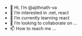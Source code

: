 - 👋 Hi, I’m @ajithnath-va
- 👀 I’m interested in .net, react
- 🌱 I’m currently learning react
- 💞️ I’m looking to collaborate on ...
- 📫 How to reach me ...

<!---
ajithnath-va/ajithnath-va is a ✨ special ✨ repository because its `README.md` (this file) appears on your GitHub profile.
You can click the Preview link to take a look at your changes.
--->
